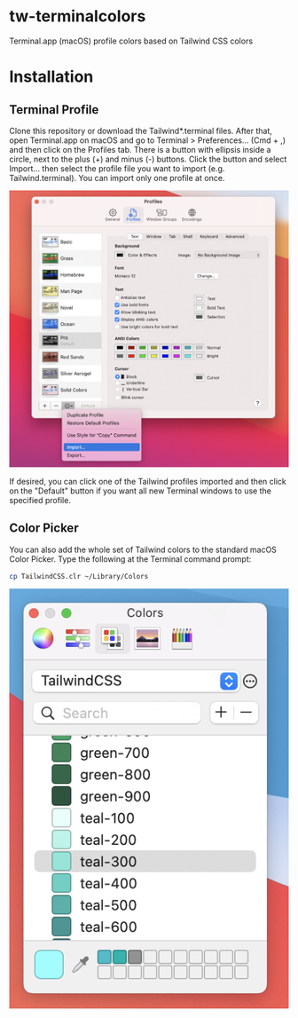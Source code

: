 # tw-terminalcolors

Terminal.app (macOS) profile colors based on Tailwind CSS colors

# Installation

## Terminal Profile

Clone this repository or download the Tailwind*.terminal files. After that, open Terminal.app on macOS and go to Terminal > Preferences... (Cmd + ,) and then click on the Profiles tab. There is a button with ellipsis inside a circle, next to the plus (+) and minus (-) buttons. Click the button and select Import... then select the profile file you want to import (e.g. Tailwind.terminal). You can import only one profile at once.

![Image of Terminal.app Profile Preferences](/img/pref-profiles.png)

If desired, you can click one of the Tailwind profiles imported and then click on the "Default" button if you want all new Terminal windows to use the specified profile.

## Color Picker

You can also add the whole set of Tailwind colors to the standard macOS Color Picker. Type the following at the Terminal command prompt:

```sh
cp TailwindCSS.clr ~/Library/Colors
```

![Image of Color Picker](/img/color-picker.png)

